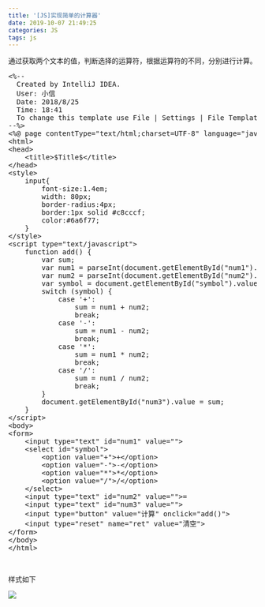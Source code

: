 ```yaml
---
title: '[JS]实现简单的计算器'
date: 2019-10-07 21:49:25
categories: JS
tags: js
---
```


通过获取两个文本的值，判断选择的运算符，根据运算符的不同，分别进行计算。<!--more-->
<pre class="lang:js decode:true">&lt;%--
  Created by IntelliJ IDEA.
  User: 小信
  Date: 2018/8/25
  Time: 18:41
  To change this template use File | Settings | File Templates.
--%&gt;
&lt;%@ page contentType="text/html;charset=UTF-8" language="java" %&gt;
&lt;html&gt;
&lt;head&gt;
    &lt;title&gt;$Title$&lt;/title&gt;
&lt;/head&gt;
&lt;style&gt;
    input{
        font-size:1.4em;
        width: 80px;
        border-radius:4px;
        border:1px solid #c8cccf;
        color:#6a6f77;
    }
&lt;/style&gt;
&lt;script type="text/javascript"&gt;
    function add() {
        var sum;
        var num1 = parseInt(document.getElementById("num1").value);
        var num2 = parseInt(document.getElementById("num2").value);
        var symbol = document.getElementById("symbol").value;
        switch (symbol) {
            case '+':
                sum = num1 + num2;
                break;
            case '-':
                sum = num1 - num2;
                break;
            case '*':
                sum = num1 * num2;
                break;
            case '/':
                sum = num1 / num2;
                break;
        }
        document.getElementById("num3").value = sum;
    }
&lt;/script&gt;
&lt;body&gt;
&lt;form&gt;
    &lt;input type="text" id="num1" value=""&gt;
    &lt;select id="symbol"&gt;
        &lt;option value="+"&gt;+&lt;/option&gt;
        &lt;option value="-"&gt;-&lt;/option&gt;
        &lt;option value="*"&gt;*&lt;/option&gt;
        &lt;option value="/"&gt;/&lt;/option&gt;
    &lt;/select&gt;
    &lt;input type="text" id="num2" value=""&gt;=
    &lt;input type="text" id="num3" value=""&gt;
    &lt;input type="button" value="计算" onclick="add()"&gt;
    &lt;input type="reset" name="ret" value="清空"&gt;
&lt;/form&gt;
&lt;/body&gt;
&lt;/html&gt;
</pre>
&nbsp;

样式如下

[![](http://image.xiaoxinyes.club/2018-8-30.gif)](http://image.xiaoxinyes.club/2018-8-30.gif)
